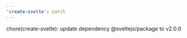 ```yaml
---
'create-svelte': patch
---
```


chore(create-svelte): update dependency @sveltejs/package to v2.0.0

